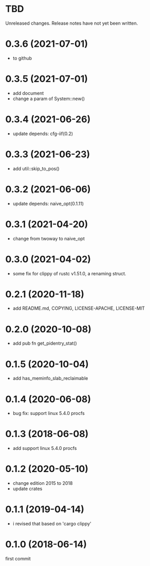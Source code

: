 TBD
===
Unreleased changes. Release notes have not yet been written.

0.3.6 (2021-07-01)
=====

* to github

0.3.5 (2021-07-01)
=====

* add document
* change a param of System::new()

0.3.4 (2021-06-26)
=====

* update depends: cfg-iif(0.2)

0.3.3 (2021-06-23)
=====

* add util::skip_to_pos()

0.3.2 (2021-06-06)
=====

* update depends: naive_opt(0.1.11)

0.3.1 (2021-04-20)
=====

* change from twoway to naive_opt

0.3.0 (2021-04-02)
=====

* some fix for clippy of rustc v1.51.0, a renaming struct.

0.2.1 (2020-11-18)
=====

* add README.md, COPYING, LICENSE-APACHE, LICENSE-MIT

0.2.0 (2020-10-08)
=====

* add pub fn get_pidentry_stat()

0.1.5 (2020-10-04)
=====

* add has_meminfo_slab_reclaimable

0.1.4 (2020-06-08)
=====

* bug fix: support linux 5.4.0 procfs

0.1.3 (2018-06-08)
=====

* add support linux 5.4.0 procfs

0.1.2 (2020-05-10)
=====

* change edition 2015 to 2018
* update crates

0.1.1 (2019-04-14)
=====

* i revised that based on 'cargo clippy'

0.1.0 (2018-06-14)
=====
first commit

